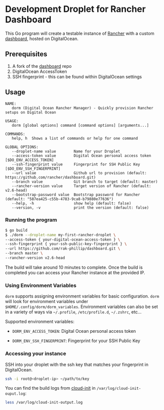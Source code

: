 # Development Droplet for Rancher Dashboard

This Go program will create a testable instance of [Rancher](https://github.com/rancher/rancher) with a custom [dashboard](https://github.com/rancher/dashboard), hosted on DigitalOcean.

## Prerequisites

1. A fork of the [dashboard](https://github.com/rancher/dashboard) repo
2. DigitalOcean AccessToken
3. SSH fingerprint - this can be found within DigitalOcean settings

## Usage

```
NAME:
   dorm (Digital Ocean Rancher Manager) - Quickly provision Rancher setups on Digital Ocean

USAGE:
   dorm [global options] command [command options] [arguments...]

COMMANDS:
   help, h  Shows a list of commands or help for one command

GLOBAL OPTIONS:
   --droplet-name value        Name for your Droplet
   --access-token value        Digital Ocean personal access token [$DO_ENV_ACCESS_TOKEN]
   --ssh-fingerprint value     Fingerprint for SSH Public Key [$DO_ENV_SSH_FINGERPRINT]
   --url value                 Github url to provision (default: https://github.com/rancher/dashboard.git)
   --branch value              Git branch to target (default: master)
   --rancher-version value     Target version of Rancher (default: v2.6-head)
   --bootstrap-password value  Bootstrap password for Rancher (default: "587ea425-c55b-4783-9ca8-b79880e77636")
   --help, -h                  show help (default: false)
   --version, -v               print the version (default: false)
```
### Running the program

```sh
$ go build
$ ./dorm --droplet-name my-first-rancher-droplet \
--access-token { your-digital-ocean-access-token } \
--ssh-fingerprint { your-ssh-public-key-fingerprint } \
--url https://github.com/rak-phillip/dashboard.git \
--branch master \
--rancher-version v2.6-head
```

The build will take around 10 minutes to complete. Once the build is completed you can access your Rancher instance at the provided IP.

### Using Environment Variables  

`dorm` supports assigning environment variables for basic configuration. `dorm` will look for environment variables under `$HOME/.config/dorm/dorm_variables`. Environment variables can also be set in a variety of ways via `~/.profile`, `/etc/profile.d`, `~/.zshrc`, etc...

Supported environment variables:

* `DORM_ENV_ACCESS_TOKEN`: Digital Ocean personal access token 

* `DORM_ENV_SSH_FINGERPRINT`: Fingerprint for your SSH Public Key

### Accessing your instance

SSH into your droplet with the ssh key that matches your fingerprint in DigitalOcean.

```sh
ssh -i root@<droplet-ip> ~/path/to/key
```

You can find the build logs from [cloud-init](https://cloudinit.readthedocs.io/en/latest/) in `/var/log/cloud-init-ouput.log`:

```sh
less /var/log/cloud-init-output.log
```

